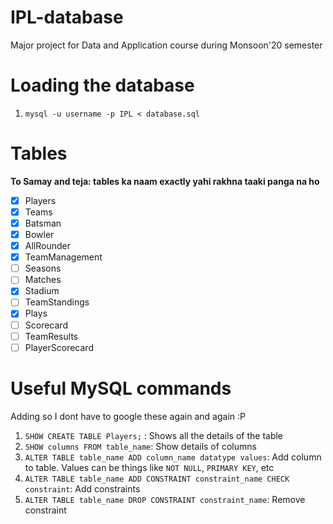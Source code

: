 # IPL-database
Major project for Data and Application course during Monsoon'20 semester

# Loading the database
1. ```mysql -u username -p IPL < database.sql```

# Tables

<b>To Samay and teja: tables ka naam exactly yahi rakhna taaki panga na ho</b>

- [x] Players <br>
- [x] Teams <br>
- [x] Batsman<br>
- [x] Bowler<br>
- [x] AllRounder<br>
- [x] TeamManagement<br>
- [ ] Seasons<br>
- [ ] Matches<br>
- [x] Stadium<br>
- [ ] TeamStandings<br>
- [x] Plays<br>
- [ ] Scorecard<br>
- [ ] TeamResults<br>
- [ ] PlayerScorecard<br>

# Useful MySQL commands
Adding so I dont have to google these again and again :P
1. ```SHOW CREATE TABLE Players;``` : Shows all the details of the table
2. ```SHOW columns FROM table_name```: Show details of columns
2. ```ALTER TABLE table_name ADD column_name datatype values```: Add column to table. Values can be things like ```NOT NULL```, ```PRIMARY KEY```, etc
3. ```ALTER TABLE table_name ADD CONSTRAINT constraint_name CHECK constraint```: Add constraints
4. ```ALTER TABLE table_name DROP CONSTRAINT constraint_name```: Remove constraint
